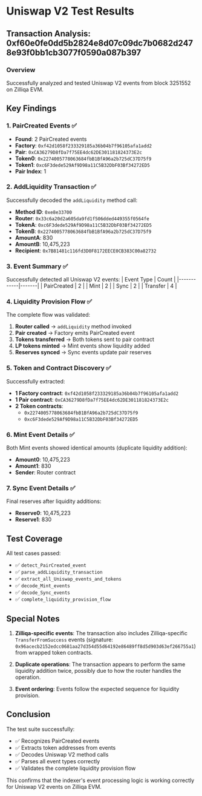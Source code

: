 # Uniswap V2 Test Results

## Transaction Analysis: 0xf60e0fe0dd5b2824e8d07c09dc7b0682d2478e93f0bb1cb3077f0590a087b397

### Overview
Successfully analyzed and tested Uniswap V2 events from block 3251552 on Zilliqa EVM.

## Key Findings

### 1. PairCreated Events ✅
- **Found**: 2 PairCreated events
- **Factory**: `0xf42d1058f233329185a36b04b7f96105afa1add2`
- **Pair**: `0xCA36279D8fDa7f75EE4dc62DE301181824373E2c`
- **Token0**: `0x2274005778063684fbB1BfA96a2b725dC37D75f9`
- **Token1**: `0xc6F3dede529Af9D98a11C5B32DbF03Bf34272ED5`
- **Pair Index**: 1

### 2. AddLiquidity Transaction ✅
Successfully decoded the `addLiquidity` method call:
- **Method ID**: `0xe8e33700`
- **Router**: `0x33c6a20d2a605da9fd1f506dded449355f0564fe`
- **TokenA**: `0xc6F3dede529Af9D98a11C5B32DbF03Bf34272ED5`
- **TokenB**: `0x2274005778063684fbB1BfA96a2b725dC37D75f9`
- **AmountA**: 830
- **AmountB**: 10,475,223
- **Recipient**: `0x7B81481c116fd3D0F8172EECE0CB383C00a82732`

### 3. Event Summary ✅
Successfully detected all Uniswap V2 events:
| Event Type | Count |
|------------|-------|
| PairCreated | 2 |
| Mint | 2 |
| Sync | 2 |
| Transfer | 4 |

### 4. Liquidity Provision Flow ✅
The complete flow was validated:
1. **Router called** → `addLiquidity` method invoked
2. **Pair created** → Factory emits PairCreated event
3. **Tokens transferred** → Both tokens sent to pair contract
4. **LP tokens minted** → Mint events show liquidity added
5. **Reserves synced** → Sync events update pair reserves

### 5. Token and Contract Discovery ✅
Successfully extracted:
- **1 Factory contract**: `0xf42d1058f233329185a36b04b7f96105afa1add2`
- **1 Pair contract**: `0xCA36279D8fDa7f75EE4dc62DE301181824373E2c`
- **2 Token contracts**:
  - `0x2274005778063684fbB1BfA96a2b725dC37D75f9`
  - `0xc6F3dede529Af9D98a11C5B32DbF03Bf34272ED5`

### 6. Mint Event Details ✅
Both Mint events showed identical amounts (duplicate liquidity addition):
- **Amount0**: 10,475,223
- **Amount1**: 830
- **Sender**: Router contract

### 7. Sync Event Details ✅
Final reserves after liquidity additions:
- **Reserve0**: 10,475,223
- **Reserve1**: 830

## Test Coverage

All test cases passed:
- ✅ `detect_PairCreated_event`
- ✅ `parse_addLiquidity_transaction`
- ✅ `extract_all_Uniswap_events_and_tokens`
- ✅ `decode_Mint_events`
- ✅ `decode_Sync_events`
- ✅ `complete_liquidity_provision_flow`

## Special Notes

1. **Zilliqa-specific events**: The transaction also includes Zilliqa-specific `TransferFromSuccess` events (signature: `0x96acecb2152edcc0681aa27d354d55d64192e86489ff8d5d903d63ef266755a1`) from wrapped token contracts.

2. **Duplicate operations**: The transaction appears to perform the same liquidity addition twice, possibly due to how the router handles the operation.

3. **Event ordering**: Events follow the expected sequence for liquidity provision.

## Conclusion

The test suite successfully:
- ✅ Recognizes PairCreated events
- ✅ Extracts token addresses from events
- ✅ Decodes Uniswap V2 method calls
- ✅ Parses all event types correctly
- ✅ Validates the complete liquidity provision flow

This confirms that the indexer's event processing logic is working correctly for Uniswap V2 events on Zilliqa EVM.